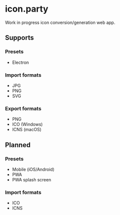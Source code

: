 # icon.party

Work in progress icon conversion/generation web app.

## Supports

### Presets

- Electron

### Import formats

- JPG
- PNG
- SVG

### Export formats

- PNG
- ICO (Windows)
- ICNS (macOS)

## Planned

### Presets

- Mobile (iOS/Android)
- PWA
- PWA splash screen

### Import formats

- ICO
- ICNS
